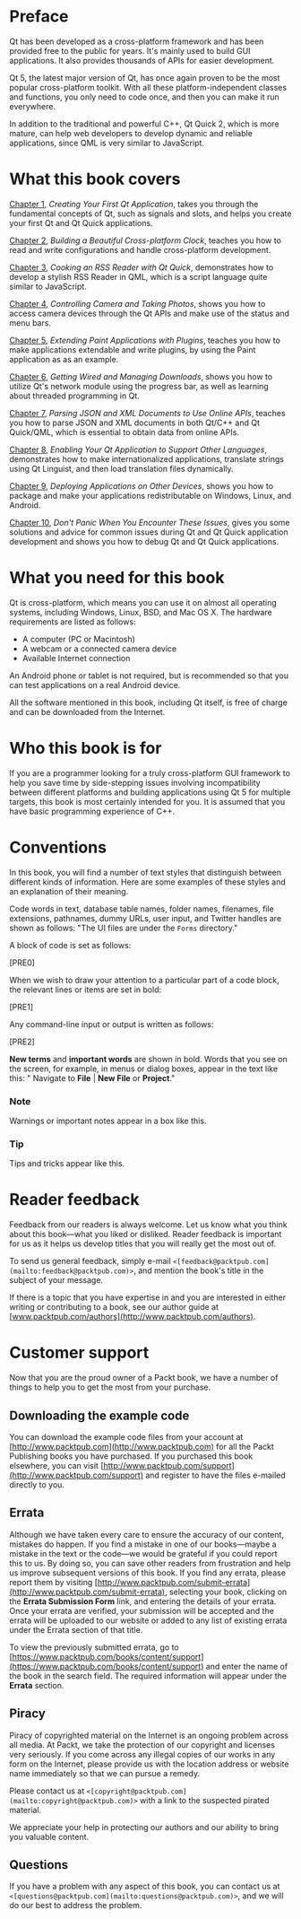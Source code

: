# Preface

Qt has been developed as a cross-platform framework and has been provided free to the public for years. It's mainly used to build GUI applications. It also provides thousands of APIs for easier development.

Qt 5, the latest major version of Qt, has once again proven to be the most popular cross-platform toolkit. With all these platform-independent classes and functions, you only need to code once, and then you can make it run everywhere.

In addition to the traditional and powerful C++, Qt Quick 2, which is more mature, can help web developers to develop dynamic and reliable applications, since QML is very similar to JavaScript.

# What this book covers

[Chapter 1](ch01.xhtml "Chapter 1. Creating Your First Qt Application"), *Creating Your First Qt Application*, takes you through the fundamental concepts of Qt, such as signals and slots, and helps you create your first Qt and Qt Quick applications.

[Chapter 2](ch02.xhtml "Chapter 2. Building a Beautiful Cross-platform Clock"), *Building a Beautiful Cross-platform Clock*, teaches you how to read and write configurations and handle cross-platform development.

[Chapter 3](ch03.xhtml "Chapter 3. Cooking an RSS Reader with Qt Quick"), *Cooking an RSS Reader with Qt Quick*, demonstrates how to develop a stylish RSS Reader in QML, which is a script language quite similar to JavaScript.

[Chapter 4](ch04.xhtml "Chapter 4. Controlling Camera and Taking Photos"), *Controlling Camera and Taking Photos*, shows you how to access camera devices through the Qt APIs and make use of the status and menu bars.

[Chapter 5](ch05.xhtml "Chapter 5. Extending Paint Applications with Plugins"), *Extending Paint Applications with Plugins*, teaches you how to make applications extendable and write plugins, by using the Paint application as as an example.

[Chapter 6](ch06.xhtml "Chapter 6. Getting Wired and Managing Downloads"), *Getting Wired and Managing Downloads*, shows you how to utilize Qt's network module using the progress bar, as well as learning about threaded programming in Qt.

[Chapter 7](ch07.xhtml "Chapter 7. Parsing JSON and XML Documents to Use Online APIs"), *Parsing JSON and XML Documents to Use Online APIs*, teaches you how to parse JSON and XML documents in both Qt/C++ and Qt Quick/QML, which is essential to obtain data from online APIs.

[Chapter 8](ch08.xhtml "Chapter 8. Enabling Your Qt Application to Support Other Languages"), *Enabling Your Qt Application to Support Other Languages*, demonstrates how to make internationalized applications, translate strings using Qt Linguist, and then load translation files dynamically.

[Chapter 9](ch09.xhtml "Chapter 9. Deploying Applications on Other Devices"), *Deploying Applications on Other Devices*, shows you how to package and make your applications redistributable on Windows, Linux, and Android.

[Chapter 10](ch10.xhtml "Chapter 10. Don't Panic When You Encounter These Issues"), *Don't Panic When You Encounter These Issues*, gives you some solutions and advice for common issues during Qt and Qt Quick application development and shows you how to debug Qt and Qt Quick applications.

# What you need for this book

Qt is cross-platform, which means you can use it on almost all operating systems, including Windows, Linux, BSD, and Mac OS X. The hardware requirements are listed as follows:

*   A computer (PC or Macintosh)
*   A webcam or a connected camera device
*   Available Internet connection

An Android phone or tablet is not required, but is recommended so that you can test applications on a real Android device.

All the software mentioned in this book, including Qt itself, is free of charge and can be downloaded from the Internet.

# Who this book is for

If you are a programmer looking for a truly cross-platform GUI framework to help you save time by side-stepping issues involving incompatibility between different platforms and building applications using Qt 5 for multiple targets, this book is most certainly intended for you. It is assumed that you have basic programming experience of C++.

# Conventions

In this book, you will find a number of text styles that distinguish between different kinds of information. Here are some examples of these styles and an explanation of their meaning.

Code words in text, database table names, folder names, filenames, file extensions, pathnames, dummy URLs, user input, and Twitter handles are shown as follows: "The UI files are under the `Forms` directory."

A block of code is set as follows:

[PRE0]

When we wish to draw your attention to a particular part of a code block, the relevant lines or items are set in bold:

[PRE1]

Any command-line input or output is written as follows:

[PRE2]

**New terms** and **important words** are shown in bold. Words that you see on the screen, for example, in menus or dialog boxes, appear in the text like this: " Navigate to **File** | **New File** or **Project**."

### Note

Warnings or important notes appear in a box like this.

### Tip

Tips and tricks appear like this.

# Reader feedback

Feedback from our readers is always welcome. Let us know what you think about this book—what you liked or disliked. Reader feedback is important for us as it helps us develop titles that you will really get the most out of.

To send us general feedback, simply e-mail `<[feedback@packtpub.com](mailto:feedback@packtpub.com)>`, and mention the book's title in the subject of your message.

If there is a topic that you have expertise in and you are interested in either writing or contributing to a book, see our author guide at [www.packtpub.com/authors](http://www.packtpub.com/authors).

# Customer support

Now that you are the proud owner of a Packt book, we have a number of things to help you to get the most from your purchase.

## Downloading the example code

You can download the example code files from your account at [http://www.packtpub.com](http://www.packtpub.com) for all the Packt Publishing books you have purchased. If you purchased this book elsewhere, you can visit [http://www.packtpub.com/support](http://www.packtpub.com/support) and register to have the files e-mailed directly to you.

## Errata

Although we have taken every care to ensure the accuracy of our content, mistakes do happen. If you find a mistake in one of our books—maybe a mistake in the text or the code—we would be grateful if you could report this to us. By doing so, you can save other readers from frustration and help us improve subsequent versions of this book. If you find any errata, please report them by visiting [http://www.packtpub.com/submit-errata](http://www.packtpub.com/submit-errata), selecting your book, clicking on the **Errata Submission Form** link, and entering the details of your errata. Once your errata are verified, your submission will be accepted and the errata will be uploaded to our website or added to any list of existing errata under the Errata section of that title.

To view the previously submitted errata, go to [https://www.packtpub.com/books/content/support](https://www.packtpub.com/books/content/support) and enter the name of the book in the search field. The required information will appear under the **Errata** section.

## Piracy

Piracy of copyrighted material on the Internet is an ongoing problem across all media. At Packt, we take the protection of our copyright and licenses very seriously. If you come across any illegal copies of our works in any form on the Internet, please provide us with the location address or website name immediately so that we can pursue a remedy.

Please contact us at `<[copyright@packtpub.com](mailto:copyright@packtpub.com)>` with a link to the suspected pirated material.

We appreciate your help in protecting our authors and our ability to bring you valuable content.

## Questions

If you have a problem with any aspect of this book, you can contact us at `<[questions@packtpub.com](mailto:questions@packtpub.com)>`, and we will do our best to address the problem.